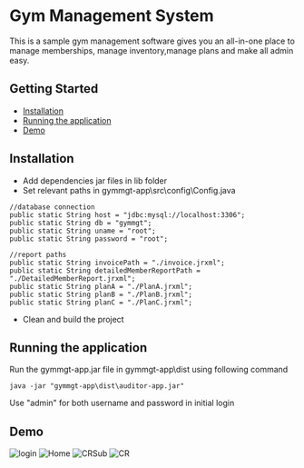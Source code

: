 # Gym Management System

This is a sample gym management software gives you an all-in-one place to manage memberships, manage inventory,manage plans and make all admin easy.

## Getting Started

* [Installation](#installation)
* [Running the application](#running-the-application)
* [Demo](#demo)

## Installation

* Add dependencies jar files in lib folder
* Set relevant paths in gymmgt-app\src\config\Config.java
```
//database connection
public static String host = "jdbc:mysql://localhost:3306";
public static String db = "gymmgt";
public static String uname = "root";
public static String password = "root";

//report paths
public static String invoicePath = "./invoice.jrxml";
public static String detailedMemberReportPath = "./DetailedMemberReport.jrxml";
public static String planA = "./PlanA.jrxml";
public static String planB = "./PlanB.jrxml";
public static String planC = "./PlanC.jrxml";
```
* Clean and build the project

## Running the application

Run the gymmgt-app.jar file in gymmgt-app\dist using following command
```
java -jar "gymmgt-app\dist\auditor-app.jar"
```

Use "admin" for both username and password in initial login

## Demo

![login](https://hyj4jw.dm.files.1drv.com/y4moQfl3TslyyJMaoGmhEXIfTLyU42cvn2Kd0ZRepJZLXTTySTG9zl3Trs47tCfMrtJgoYTkzNbEmfJe5wJrAUhEIUwiwDZiU7ZpR5pQLabgGeq7DhlMpqpplqmEH2e7MC7Vgxgi40OJLf2n-Z_ir4SQqkrMLfkGEPW0nApCGQoFOwAwZt2YJXEV4OJ-X6o1WCqbrFcZiHrHSKV9RG3_xwOzQ?width=400&height=230&cropmode=none)
![Home](https://hyldsg.dm.files.1drv.com/y4mLrFDUAckkfsqMOGN0KrXsI_0rMmp202RgdGyHoapgCXYL2otJCH2sT2RQnQJuaBcWZIaR0RXG5scXUCDG592MEj4debcHHpDg4CQOuXtpQvv82hssgf6IwT8X7KWjOqtxgtLQqQKOSjbjLXaUvopuRK-guTzsyR0xO5A5g8SkoF69QswyHXytIxb8sfMQZCJPtBzjF5dLpva5CTfcM9GEg?width=1366&height=728&cropmode=none)
![CRSub](https://hyjcpg.dm.files.1drv.com/y4mYOWH5eo2f9rbnhd3U2lgcroCeaPF3dihXRMRrJpqi1JCqdS3HkfRG5f1-ub89LjeXSU4DkWEluH53HGmvUaQuTEyavDoZidsPhd9BOx9HEX_cFjnCZauD-t2rS9bGJ7-UJKWnNqxod_xdpbzfAtq8JFMMB33wLgQh7fZgptyKr75HLtBAXnlG3AXW6beg0xvVov1l2mCJME987iTD48GiA?width=1366&height=728&cropmode=none)
![CR](https://hyjqbg.dm.files.1drv.com/y4muie7QxNBmaCtGW_AyzFcvA06tfhKER0EYc7bFQJNSQt44Ffvg3BAKQn0NCXqD2zLfRfC0Ggpnqqjzmspk5XanwBFaE8lRRJBzGW-PW5whkcdwdT_8MHJHn3xu6yW6_ZKQFlL335xmbKUtCY4PBwEMjr4elW4GYCEwuSMdUCEMBFQYnItk3cy8VOWQ74iNDgMCWtb5n-h80RuVMRlP2TZ0Q?width=1366&height=728&cropmode=none)

